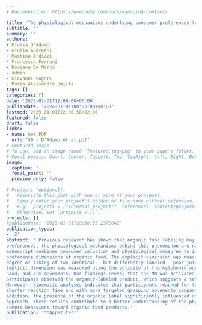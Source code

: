 ```yaml
---
# Documentation: https://wowchemy.com/docs/managing-content/

title: 'The physiological mechanisms underlying consumer preferences towards organic food'
subtitle: ''
summary: ''
authors:
- Giulia D'Adamo
- Giulia Andreani
- Martina Ardizzi
- Francesca Ferroni
- Doriana De Marco
- admin
- Giovanni Sogari
- Maria Alessandra Umiltà
tags: []
categories: []
date: '2025-01-01T12:00:00+00:00'
publishdate: '2024-01-01T00:00:00+00:00'
lastmod: 2025-01-01T22:50:56+02:00
featured: false
draft: false
links: 
- name: Get PDF
  url: "50 - D'Adamo et al.pdf"
# Featured image
# To use, add an image named `featured.jpg/png` to your page's folder.
# Focal points: Smart, Center, TopLeft, Top, TopRight, Left, Right, BottomLeft, Bottom, BottomRight.
image:
  caption: ''
  focal_point: ''
  preview_only: false

# Projects (optional).
#   Associate this post with one or more of your projects.
#   Simply enter your project's folder or file name without extension.
#   E.g. `projects = ["internal-project"]` references `content/project/deep-learning/index.md`.
#   Otherwise, set `projects = []`.
projects: []
#publishDate: '2023-01-01T20:50:55.237264Z'
publication_types: 
- '2'
abstract: ' Previous research has shown that organic food labeling may lead consumers to biased processing of their 
preferences, the physiological mechanisms behind this phenomenon are not understood. For the first time, this 
manuscript combines consumer valuation and physiological measures to investigate the explicit and implicit 
preference dimensions of organic food. The explicit dimension was measured using the expected and actual 
degree of liking of two identical – but differently labeled – pear juices (organic and non-organic) while the 
implicit dimension was measured using the activity of the mylohyoid muscle (MM) and the 3D kinematics of the 
hand, and arm movements. Our findings reveal that the MM was activated during the pre-action phase, where 
participants observed the organic-labeled product, which suggests a selective anticipatory motor preparation. 
Moreover, kinematic analyses indicated that participants reached for the organic-labeled pear juice with a 
shorter reaction time and with more targeted grasping movements compared to the non-organic-labeled juice. In 
addition, the presence of the organic label significantly influenced consumers degree of liking. Using this novel 
approach, these results contribute to a better understanding of the physiological mechanisms underlying con
sumers behaviors toward organic food products.'
publication: '**Appetite**'
---
```

